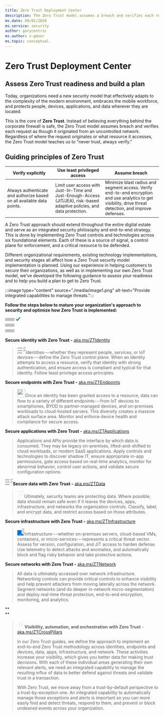 ```yaml
---
title: Zero Trust Deployment Center
description: The Zero Trust model assumes a breach and verifies each request as though it originated from an uncontrolled network. Regardless of where the request originates or what resource it accesses, the Zero Trust model teaches us to never trust and to always verify.
ms.date: 09/01/2020
ms.service: security
author: garycentric
ms.author: v-gmoor
ms.topic: conceptual
---
```


# Zero Trust Deployment Center

## Assess Zero Trust readiness and build a plan

Today, organizations need a new security model that effectively adapts
to the complexity of the modern environment, embraces the mobile
workforce, and protects people, devices, applications, and data wherever
they are located.

This is the core of **Zero Trust**. Instead of believing everything
behind the corporate firewall is safe, the Zero Trust model assumes
breach and verifies each request as though it originated from an
uncontrolled network. Regardless of where the request originates or what
resource it accesses, the Zero Trust model teaches us to "never trust,
always verify."

## Guiding principles of Zero Trust

| Verify&nbsp;explicitly | Use least privileged access | Assume breach |
|---|---|---|
| Always authenticate and authorize based on all available data points. | Limit user access with Just-In-Time and Just-Enough-Access (JIT/JEA), risk-based adaptive policies, and data protection. | Minimize blast radius and segment access. Verify end-to-end encryption and use analytics to get visibility, drive threat detection, and improve defenses. |


A Zero Trust approach should extend throughout the entire digital estate
and serve as an integrated security philosophy and end-to-end strategy.
This is done by implementing Zero Trust controls and technologies across
six foundational elements. Each of these is a source of signal, a
control plane for enforcement, and a critical resource to be defended.

Different organizational requirements, existing technology
implementations, and security stages all affect how a Zero Trust
security model implementation is planned. Using our experience in
helping customers to secure their organizations, as well as in
implementing our own Zero Trust model, we've developed the following
guidance to assess your readiness and to help you build a plan to get to
Zero Trust.

<!--
<img src="./media/image1.png" style="width:5.82154in;height:1.56944in" />
-->
:::image type="content" source="./media/image1.png" alt-text="Provide integrated capabilities to manage threats.":::

**Follow the steps below to mature your organization's approach to
security and optimize how Zero Trust is implemented:**

<img src=".//media/image2.png" style="width:0.51701in;height:0.51701in" />

**Secure identity with Zero Trust -**
[aka.ms/ZTIdentity](https://aka.ms/ZTIdentity)

> <img src=".//media/image3.png" style="width:0.28564in;height:0.23809in" />Identities---whether
> they represent people, services, or IoT devices---define the Zero
> Trust control plane. When an identity attempts to access a resource,
> verify that identity with strong authentication, and ensure access is
> compliant and typical for that identity. Follow least privilege access
> principles.

**Secure endpoints with Zero Trust -**
[aka.ms/ZTEndpoints](https://aka.ms/ZTDevices)

> <img src=".//media/image4.emf" style="width:0.27292in;height:0.27292in" />Once
> an identity has been granted access to a resource, data can flow to a
> variety of different endpoints---from IoT devices to smartphones, BYOD
> to partner-managed devices, and on-premises workloads to cloud-hosted
> servers. This diversity creates a massive attack surface area. Monitor
> and enforce device health and compliance for secure access.

**Secure applications with Zero Trust -**
[aka.ms/ZTApplications](https://aka.ms/ZTApplications)

> Applications and APIs provide the interface by which data is consumed.
> They may be legacy on-premises, lifted-and-shifted to cloud workloads,
> or modern SaaS applications. Apply controls and technologies to
> discover shadow IT, ensure appropriate in-app permissions, gate access
> based on real-time analytics, monitor for abnormal behavior, control
> user actions, and validate secure configuration options.

<img src=".//media/image5.png" style="width:0.26189in;height:0.22618in" />**Secure
data with Zero Trust -** [aka.ms/ZTData](https://aka.ms/ZTData)

> <img src=".//media/image7.png" style="width:0.2375in;height:0.26181in" />Ultimately,
> security teams are protecting data. Where possible, data should remain
> safe even if it leaves the devices, apps, infrastructure, and networks
> the organization controls. Classify, label, and encrypt data, and
> restrict access based on those attributes.

**Secure infrastructure with Zero Trust -**
[aka.ms/ZTInfrastructure](https://aka.ms/ZTInfrastructure)

> <img src=".//media/image8.png" style="width:0.24653in;height:0.24653in" />Infrastructure---whether
> on-premises servers, cloud-based VMs, containers, or
> micro-services---represents a critical threat vector. Assess for
> version, configuration, and JIT access to harden defense. Use
> telemetry to detect attacks and anomalies, and automatically block and
> flag risky behavior and take protective actions.

**Secure networks with Zero Trust -**
[aka.ms/ZTNetwork](https://aka.ms/ZTNetwork)

> All data is ultimately accessed over network infrastructure.
> Networking controls can provide critical controls to enhance
> visibility and help prevent attackers from moving laterally across the
> network. Segment networks (and do deeper in-network
> micro-segmentation) and deploy real-time threat protection, end-to-end
> encryption, monitoring, and analytics.

**  
**

> <img src=".//media/image9.png" style="width:0.24653in;height:0.24653in" />**Visibility,
> automation, and orchestration** **with Zero Trust** -
> [aka.ms/ZTCrossPillars](https://aka.ms/ZTCrossPillars)
>
> In our Zero Trust guides, we define the approach to implement an
> end-to-end Zero Trust methodology across identities, endpoints and
> devices, data, apps, infrastructure, and network. These activities
> increase your visibility, which gives you better data for making trust
> decisions. With each of these individual areas generating their own
> relevant alerts, we need an integrated capability to manage the
> resulting influx of data to better defend against threats and validate
> trust in a transaction.
>
> With Zero Trust, we move away from a trust-by-default perspective to a
> trust-by-exception one. An integrated capability to automatically
> manage those exceptions and alerts is important so you can more easily
> find and detect threats, respond to them, and prevent or block
> undesired events across your organization.
